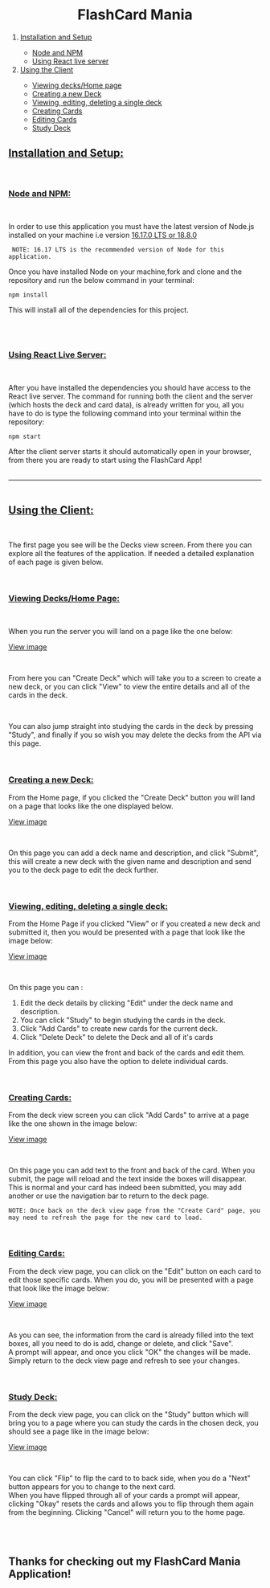 <h1 style="text-align:center">FlashCard Mania</h1>

<ol>
    <a href='#setup'><li>Installation and Setup</li></a>
<ul>
    <a href='#node'><li>Node and NPM</li></a>
    <a href='#live'><li>Using React live server</li></a>
</ul>
    <a href='#client'><li>Using the Client</li></a>
<ul>
    <a href='#view'><li>Viewing decks/Home page</li></a>
    <a href='#createdeck'><li>Creating a new Deck</li></a>
    <a href='#ved'><li>Viewing, editing, deleting a single deck</li></a>
    <a href='#createcard'><li>Creating Cards</li></a>
    <a href='#editcard'><li>Editing Cards</li></a>
    <a href='#study'><li>Study Deck</li></a>
</ul>
</ol>


<h2 id="setup" style="text-decoration:1px underline">Installation and Setup:</h2>

<br>
<h3 id="node" style="text-decoration:1px underline">Node and NPM:</h3>
<br>
<p>In order to use this application you must have the latest version of Node.js installed on your machine i.e version <a href="https://nodejs.org/en/">16.17.0 LTS or 18.8.0</a></p>

``` NOTE: 16.17 LTS is the recommended version of Node for this application.```

<p>Once you have installed Node on your machine,fork and clone and the repository and run the below command in your terminal:</p>

```npm install ```

<p>This will install all of the dependencies for this project.</p>

<br>



<br>
<h3 id="live" style="text-decoration:1px underline">Using React Live Server:</h3>
<br>
<p>After you have installed the dependencies you should have access to the React live server. The command for running both the client and the server (which hosts the deck and card data), is already written for you, all you have to do is type the following command into your terminal within the repository:</p>

```npm start```

<p>After the client server starts it should automatically open in your browser, from there you are ready to start using the FlashCard App!</p>

<br>

<div style="border-bottom:1px solid black"></div>

<br>

<h2 id="client" style="text-decoration:1px underline">Using the Client:</h2>
<br>
<p>The first page you see will be the Decks view screen. From there you can explore all the features of the application. If needed a detailed explanation of each page is given below.</p>

<br>

<h3 id="view" style="text-decoration:1px underline">Viewing Decks/Home Page:</h3>
<br>
<p style="font-size:14px">When you run the server you will land on a page like the one below:</p>


[View image](readme-images/viewdecks.JPG?raw=true)

<br>
<p>From here you can "Create Deck" which will take you to a screen to create a new deck, or you can click "View" to view the entire details and all of the cards in the deck. </p>
<br>
<p>You can also jump straight into studying the cards in the deck by pressing "Study", and finally if you so wish you may delete the decks from the API via this page.</p>

<br>

<h3 id="createdeck" style="text-decoration:1px underline">Creating a new Deck:</h3>

<p>From the Home page, if you clicked the "Create Deck" button you will land on a page that looks like the one displayed below.</p>

[View image](readme-images/createdeck.JPG?raw=true)

<br>
<p>On this page you can add a deck name and description, and click "Submit", this will create a new deck with the given name and description and send you to the deck page to edit the deck further. </p>
<br>

<h3 id="ved" style="text-decoration:1px underline">Viewing, editing, deleting a single deck:</h3>

<p>From the Home Page if you clicked "View" or if you created a new deck and submitted it, then you would be presented with a page that look like the image below:</p>

[View image](readme-images/ved.JPG?raw=true)

<br>
<p> On this page you can :</p>

<ol>
    <li>Edit the deck details by clicking "Edit" under the deck name and description.</li>
    <li>You can click "Study" to begin studying the cards in the deck. </li>
    <li>Click "Add Cards" to create new cards for the current deck.</li>
    <li>Click "Delete Deck" to delete the Deck and all of it's cards</li>
</ol>


<p>In addition, you can view the front and back of the cards and edit them. From this page you also have the option to delete individual cards.</p>

<br>

<h3 id="createcard" style="text-decoration:1px underline">Creating Cards:</h3>

<p>From the deck view screen you can click "Add Cards" to arrive at a page like the one shown in the image below:</p>

[View image](readme-images/createcard.JPG?raw=true)

<br>
<p>On this page you can add text to the front and back of the card. When you submit, the page will reload and the text inside the boxes will disappear. 
<br>
This is normal and your card has indeed been submitted, you may add another or use the navigation bar to return to the deck page.</p>

```NOTE: Once back on the deck view page from the "Create Card" page, you may need to refresh the page for the new card to load.```


<br>

<h3 id="editcard" style="text-decoration:1px underline">Editing Cards:</h3>

<p>From the deck view page, you can click on the "Edit" button on each card to edit those specific cards. When you do, you will be presented with a page that look like the image below:</p>

[View image](readme-images/editcard.JPG?raw=true)

<br>

<p>As you can see, the information from the card is already filled into the text boxes, all you need to do is add, change or delete, and click "Save". 
<br>
A prompt will appear, and once you click "OK" the changes will be made. Simply return to the deck view page and refresh to see your changes.</p>

<br>

<h3 id="study" style="text-decoration:1px underline">Study Deck:</h3>

<p>From the deck view page, you can click on the "Study" button which will bring you to a page where you can study the cards in the chosen deck, you should see a page like in the image below:</p>

[View image](readme-images/study.JPG?raw=true)

<br>

<p>You can click "Flip" to flip the card to to back side, when you do a "Next" button appears for you to change to the next card.
<br>
When you have flipped through all of your cards a prompt will appear, clicking "Okay" resets the cards and allows you to flip through them again from the beginning. Clicking "Cancel" will return you to the home page.</p>

<br>
<br>

<h2>Thanks for checking out my FlashCard Mania Application!</h2>
